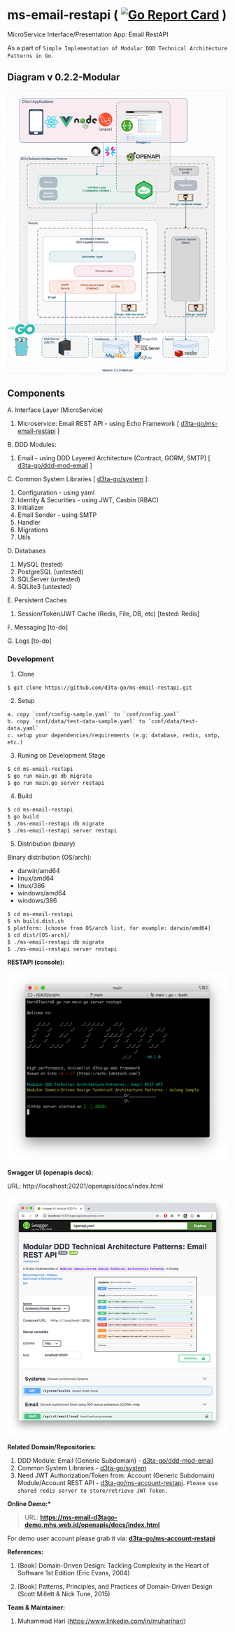 # ms-email-restapi ( [![Go Report Card](https://goreportcard.com/badge/github.com/d3ta-go/ms-email-restapi)](https://goreportcard.com/report/github.com/d3ta-go/ms-email-restapi) )

MicroService Interface/Presentation App: Email RestAPI

As a part of `Simple Implementation of Modular DDD Technical Architecture Patterns in Go`.

## Diagram v 0.2.2-Modular

![DDD-Technical-Architecture-Patterns-Golang-0.2.2-MS Email RESTAPI](docs/img/DDD-Technical-Architecture-Patterns-Golang-0.2.2-MS_Email_RestAPI.png)

## Components

A. Interface Layer (MicroService)

1. Microservice: Email REST API - using Echo Framework [ [d3ta-go/ms-email-restapi](https://github.com/d3ta-go/ms-email-restapi) ]

B. DDD Modules:

1. Email - using DDD Layered Architecture (Contract, GORM, SMTP) [ [d3ta-go/ddd-mod-email](https://github.com/d3ta-go/ddd-mod-email) ]

C. Common System Libraries [ [d3ta-go/system](https://github.com/d3ta-go/system) ]:

1. Configuration - using yaml
2. Identity & Securities - using JWT, Casbin (RBAC)
3. Initializer
4. Email Sender - using SMTP
5. Handler
6. Migrations
7. Utils

D. Databases

1. MySQL (tested)
2. PostgreSQL (untested)
3. SQLServer (untested)
4. SQLite3 (untested)

E. Persistent Caches

1. Session/Token/JWT Cache (Redis, File, DB, etc) [tested: Redis]

F. Messaging [to-do]

G. Logs [to-do]

### Development

1. Clone

```shell
$ git clone https://github.com/d3ta-go/ms-email-restapi.git
```

2. Setup

```
a. copy `conf/config-sample.yaml` to `conf/config.yaml`
b. copy `conf/data/test-data-sample.yaml` to `conf/data/test-data.yaml`
c. setup your dependencies/requirements (e.g: database, redis, smtp, etc.)
```

3. Runing on Development Stage

```shell
$ cd ms-email-restapi
$ go run main.go db migrate
$ go run main.go server restapi
```

4. Build

```shell
$ cd ms-email-restapi
$ go build
$ ./ms-email-restapi db migrate
$ ./ms-email-restapi server restapi
```

5. Distribution (binary)

Binary distribution (OS/arch):

- darwin/amd64
- linux/amd64
- linux/386
- windows/amd64
- windows/386

```shell
$ cd ms-email-restapi
$ sh build.dist.sh
$ platform: [choose from OS/arch list, for example: darwin/amd64]
$ cd dist/[OS-arch]/
$ ./ms-email-restapi db migrate
$ ./ms-email-restapi server restapi
```

**RESTAPI (console):**

![Microservice: Email REST API](docs/img/email-sample-ms-rest-api.png)

**Swagger UI (openapis docs):**

URL: http://localhost:20201/openapis/docs/index.html

![Openapis: Email REST AIP](docs/img/email-sample-openapis-docs.png)

**Related Domain/Repositories:**

1. DDD Module: Email (Generic Subdomain) - [d3ta-go/ddd-mod-email](https://github.com/d3ta-go/ddd-mod-email)
2. Common System Libraries - [d3ta-go/system](https://github.com/d3ta-go/system)
3. Need JWT Authorization/Token from: Account (Generic Subdomain) Module/Account REST API - [d3ta-go/ms-account-restapi](https://github.com/d3ta-go/ms-account-restapi). `Please use shared redis server to store/retrieve JWT Token.`

**Online Demo:\***

> URL: **https://ms-email-d3tago-demo.mhs.web.id/openapis/docs/index.html**

For demo user account please grab it via: [**d3ta-go/ms-account-restapi**](https://github.com/d3ta-go/ms-account-restapi)

**References:**

1. [Book] Domain-Driven Design: Tackling Complexity in the Heart of Software 1st Edition (Eric Evans, 2004)

2. [Book] Patterns, Principles, and Practices of Domain-Driven Design (Scott Millett & Nick Tune, 2015)

**Team & Maintainer:**

1. Muhammad Hari (https://www.linkedin.com/in/muharihar/)
